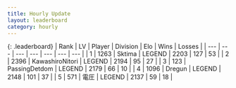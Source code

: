 ```yaml
---
title: Hourly Update
layout: leaderboard
category: hourly
---
```


{: .leaderboard}
| Rank | LV | Player | Division | Elo | Wins | Losses |
| --- | --- | --- | --- | --- | --- | --- |
| <span data-change="0">1</span> | 1263 | <span title="ID: 353063">Sktima</span> | LEGEND | <span data-change="0">2203</span> | <span data-change="0">127</span> | <span data-change="0">53</span> |
| <span data-change="0">2</span> | 2396 | <span title="ID: 164871">KawashiroNitori</span> | LEGEND | <span data-change="-7">2194</span> | <span data-change="1">95</span> | <span data-change="1">27</span> |
| <span data-change="0">3</span> | 123 | <span title="ID: 454837">PassingDetdom</span> | LEGEND | <span data-change="8">2179</span> | <span data-change="4">66</span> | <span data-change="1">10</span> |
| <span data-change="0">4</span> | 1096 | <span title="ID: 337810">Dregun</span> | LEGEND | <span data-change="0">2148</span> | <span data-change="0">101</span> | <span data-change="0">37</span> |
| <span data-change="0">5</span> | 571 | <span title="ID: 407707">電圧</span> | LEGEND | <span data-change="0">2137</span> | <span data-change="0">59</span> | <span data-change="0">18</span> |